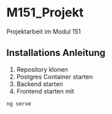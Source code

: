 # M151_Projekt
Projektarbeit im Modul 151

## Installations Anleitung
1. Repository klonen
2. Postgres Container starten
3. Backend starten
4. Frontend starten mit 
````
ng serve
````
